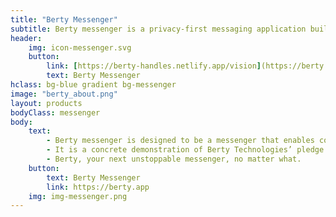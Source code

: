 ```yaml
---
title: "Berty Messenger"
subtitle: Berty messenger is a privacy-first messaging application built on top of the protocol Wesh Network.
header:
    img: icon-messenger.svg
    button:
        link: [https://berty-handles.netlify.app/vision](https://berty.app)
        text: Berty Messenger
hclass: bg-blue gradient bg-messenger
image: "berty_about.png"
layout: products
bodyClass: messenger
body:
    text:
        - Berty messenger is designed to be a messenger that enables communication that can withstand the obstacles that may come our way.
        - It is a concrete demonstration of Berty Technologies’ pledge to enable unstoppable communication using p2p tools from the realm of decentralization.
        - Berty, your next unstoppable messenger, no matter what.
    button:
        text: Berty Messenger
        link: https://berty.app
    img: img-messenger.png
---
```

